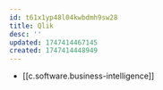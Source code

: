 ```yaml
---
id: t61x1yp48l04kwbdmh9sw28
title: Qlik
desc: ''
updated: 1747414467145
created: 1747414448949
---
```


- [[c.software.business-intelligence]]